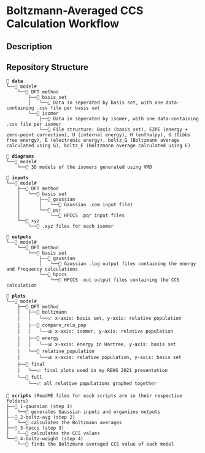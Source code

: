 # Boltzmann-Averaged CCS Calculation Workflow

Description
--------

Repository Structure
--------
<pre><code><b>📂 data  </b>
└──📁 model#  
    └──📁 DFT method  
        ├──📁 basis_set  
        │   └──📄 Data in seperated by basis set, with one data-containing .csv file per basis set  
        └──📁 isomer  
            ├──📄 Data in seperated by isomer, with one data-containing .csv file per isomer  
            └──📄 File structure: Basis (basis set), EZPE (energy + zero-point correction), U (internal energy), H (enthalpy), G (Gibbs free energy), E (electronic energy), boltz_G (Boltzmann average calculated using G), boltz_E (Boltzmann average calculated using E)  
  
<b>📂 diagrams  </b>
└──📁 model#  
    └──📄 3D models of the isomers generated using VMD  
  
<b>📂 inputs  </b>
└──📁 model#  
    ├──📁 DFT method  
    │   └──📁 basis set  
    │       ├──📁 gaussian  
    │       │   └──📄 Gaussian .com input file)  
    │       └──📁 pqr  
    │           └──📄 HPCCS .pqr input files  
    └──📁 xyz  
        └──📄 .xyz files for each isomer  
  
<b>📂 outputs  </b>
└──📁 model#  
    └──📁 DFT method  
        └──📁 basis set  
            ├──📁 gaussian  
            │   └──📄 Gaussian .log output files containing the energy and frequency calculations  
            └──📁 hpccs  
                └──📄 HPCCS .out output files containing the CCS calculation  
  
<b>📂 plots  </b>
└──📁 model#  
    ├──📁 DFT method  
    │   ├──📁 boltzmann  
    │   │   └──📈 x-axis: basis set, y-axis: relative population  
    │   ├──📁 compare_rela_pop  
    │   │   └──📊 x-axis: isomer, y-axis: relative population  
    │   ├──📁 energy  
    │   │   └──📊 x-axis: energy in Hartree, y-axis: basis set  
    │   └──📁 relative_population  
    │       └──📊 x-axis: relative population, y-axis: basis set  
    ├──📁 final  
    │   └──📈 final plots used in my REHS 2021 presentation  
    └──📁 full  
        └──📈 all relative populations graphed together  
  
<b>📂 scripts </b>(ReadME files for each scripts are in their respective folders)  
├──📁 1-gaussian (step 1)  
│   └──📃 generates Gaussian inputs and organizes outputs
├──📁 2-boltz-avg (step 2)  
│   └──📃 calculates the Boltzmann averages
├──📁 3-hpccs (step 3)  
│   └──📁 calculates the CCS values
└──📁 4-boltz-weight (step 4)  
    └──📁 finds the Boltzmann averaged CCS value of each model  </pre></code>